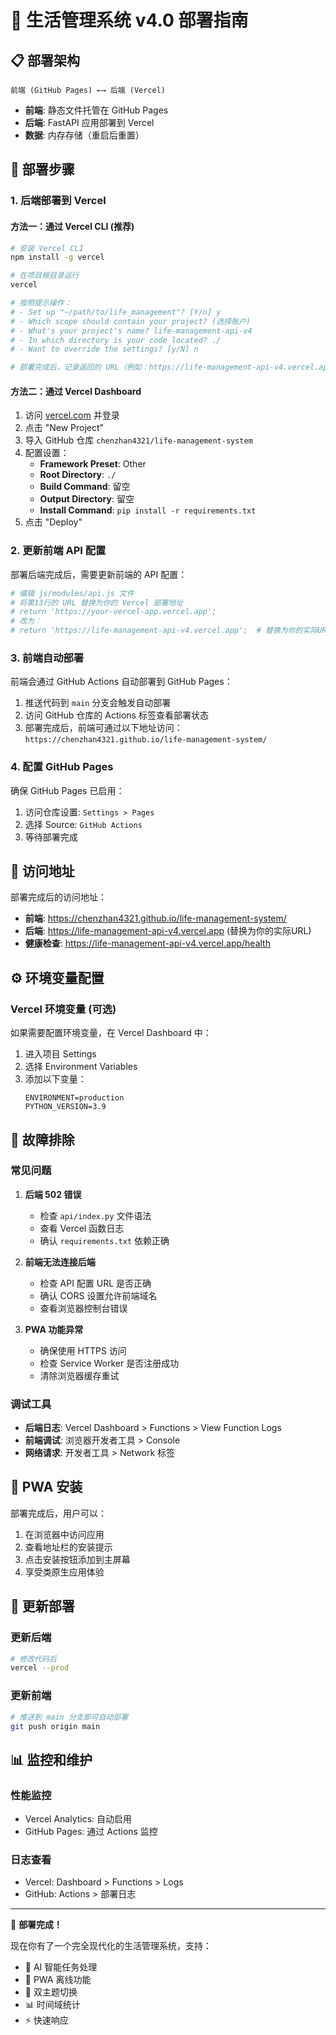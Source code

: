 # 🚀 生活管理系统 v4.0 部署指南

## 📋 部署架构

```
前端 (GitHub Pages) ←→ 后端 (Vercel)
```

- **前端**: 静态文件托管在 GitHub Pages
- **后端**: FastAPI 应用部署到 Vercel
- **数据**: 内存存储（重启后重置）

## 🔧 部署步骤

### 1. 后端部署到 Vercel

#### 方法一：通过 Vercel CLI (推荐)
```bash
# 安装 Vercel CLI
npm install -g vercel

# 在项目根目录运行
vercel

# 按照提示操作：
# - Set up "~/path/to/life_management"? [Y/n] y
# - Which scope should contain your project? (选择账户)
# - What's your project's name? life-management-api-v4
# - In which directory is your code located? ./
# - Want to override the settings? [y/N] n

# 部署完成后，记录返回的 URL（例如：https://life-management-api-v4.vercel.app）
```

#### 方法二：通过 Vercel Dashboard
1. 访问 [vercel.com](https://vercel.com) 并登录
2. 点击 "New Project"
3. 导入 GitHub 仓库 `chenzhan4321/life-management-system`
4. 配置设置：
   - **Framework Preset**: Other
   - **Root Directory**: `./`
   - **Build Command**: 留空
   - **Output Directory**: 留空
   - **Install Command**: `pip install -r requirements.txt`
5. 点击 "Deploy"

### 2. 更新前端 API 配置

部署后端完成后，需要更新前端的 API 配置：

```bash
# 编辑 js/modules/api.js 文件
# 将第13行的 URL 替换为你的 Vercel 部署地址
# return 'https://your-vercel-app.vercel.app';
# 改为：
# return 'https://life-management-api-v4.vercel.app';  # 替换为你的实际URL
```

### 3. 前端自动部署

前端会通过 GitHub Actions 自动部署到 GitHub Pages：

1. 推送代码到 `main` 分支会触发自动部署
2. 访问 GitHub 仓库的 Actions 标签查看部署状态
3. 部署完成后，前端可通过以下地址访问：
   `https://chenzhan4321.github.io/life-management-system/`

### 4. 配置 GitHub Pages

确保 GitHub Pages 已启用：

1. 访问仓库设置: `Settings > Pages`
2. 选择 Source: `GitHub Actions`
3. 等待部署完成

## 🔗 访问地址

部署完成后的访问地址：

- **前端**: https://chenzhan4321.github.io/life-management-system/
- **后端**: https://life-management-api-v4.vercel.app (替换为你的实际URL)
- **健康检查**: https://life-management-api-v4.vercel.app/health

## ⚙️ 环境变量配置

### Vercel 环境变量 (可选)

如果需要配置环境变量，在 Vercel Dashboard 中：

1. 进入项目 Settings
2. 选择 Environment Variables
3. 添加以下变量：
   ```
   ENVIRONMENT=production
   PYTHON_VERSION=3.9
   ```

## 🐛 故障排除

### 常见问题

1. **后端 502 错误**
   - 检查 `api/index.py` 文件语法
   - 查看 Vercel 函数日志
   - 确认 `requirements.txt` 依赖正确

2. **前端无法连接后端**
   - 检查 API 配置 URL 是否正确
   - 确认 CORS 设置允许前端域名
   - 查看浏览器控制台错误

3. **PWA 功能异常**
   - 确保使用 HTTPS 访问
   - 检查 Service Worker 是否注册成功
   - 清除浏览器缓存重试

### 调试工具

- **后端日志**: Vercel Dashboard > Functions > View Function Logs
- **前端调试**: 浏览器开发者工具 > Console
- **网络请求**: 开发者工具 > Network 标签

## 📱 PWA 安装

部署完成后，用户可以：

1. 在浏览器中访问应用
2. 查看地址栏的安装提示
3. 点击安装按钮添加到主屏幕
4. 享受类原生应用体验

## 🔄 更新部署

### 更新后端
```bash
# 修改代码后
vercel --prod
```

### 更新前端
```bash
# 推送到 main 分支即可自动部署
git push origin main
```

## 📊 监控和维护

### 性能监控
- Vercel Analytics: 自动启用
- GitHub Pages: 通过 Actions 监控

### 日志查看
- Vercel: Dashboard > Functions > Logs
- GitHub: Actions > 部署日志

---

🎉 **部署完成！** 

现在你有了一个完全现代化的生活管理系统，支持：
- 🤖 AI 智能任务处理
- 📱 PWA 离线功能
- 🎨 双主题切换
- 📊 时间域统计
- ⚡ 快速响应